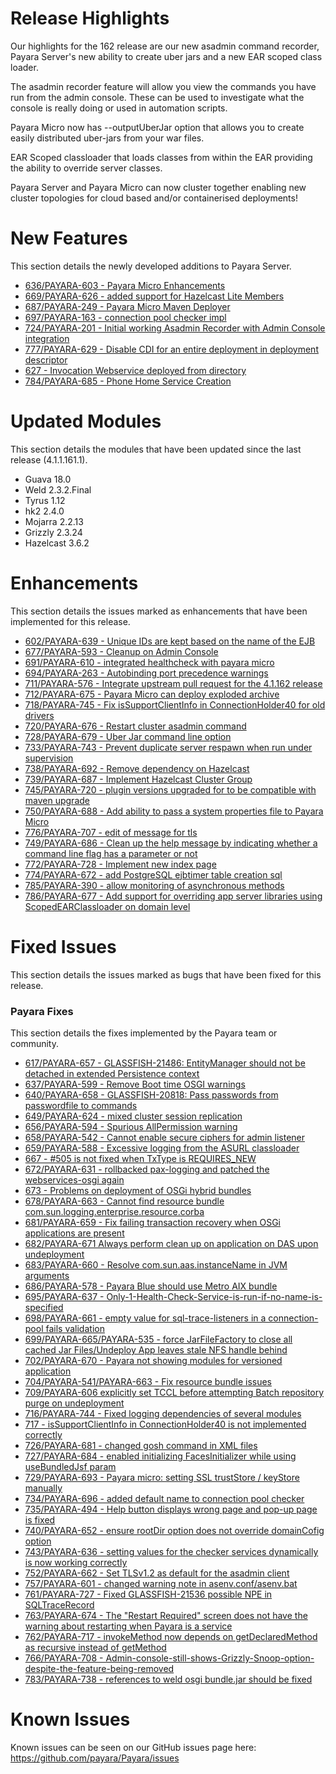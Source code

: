 # Release Highlights
Our highlights for the 162 release are our new asadmin command recorder, Payara Server's new ability to create uber jars and a new EAR scoped class loader.

The asadmin recorder feature will allow you view the commands you have run from the admin console. These can be used to investigate what the console is really doing or used in automation scripts. 

Payara Micro now has --outputUberJar option that allows you to create easily distributed uber-jars from your war files.

EAR Scoped classloader that loads classes from within the EAR providing the ability to override server classes.

Payara Server and Payara Micro can now cluster together enabling new cluster topologies for cloud based and/or containerised deployments!

# New Features
This section details the newly developed additions to Payara Server.
* [636/PAYARA-603 - Payara Micro Enhancements ](https://github.com/payara/Payara/pull/636)
* [669/PAYARA-626 - added support for Hazelcast Lite Members](https://github.com/payara/Payara/pull/669)
* [687/PAYARA-249 - Payara Micro Maven Deployer](https://github.com/payara/Payara/pull/687)
* [697/PAYARA-163 - connection pool checker impl](https://github.com/payara/Payara/pull/697)
* [724/PAYARA-201 - Initial working Asadmin Recorder with Admin Console integration](https://github.com/payara/Payara/pull/742)
* [777/PAYARA-629 - Disable CDI for an entire deployment in deployment descriptor](https://github.com/payara/Payara/pull/777)
* [627 - Invocation Webservice deployed from directory](https://github.com/payara/Payara/pull/629)
* [784/PAYARA-685 - Phone Home Service Creation](https://github.com/payara/Payara/pull/784)



# Updated Modules
This section details the modules that have been updated since the last release (4.1.1.161.1).
* Guava 18.0
* Weld 2.3.2.Final
* Tyrus 1.12
* hk2 2.4.0
* Mojarra 2.2.13
* Grizzly 2.3.24
* Hazelcast 3.6.2


# Enhancements
This section details the issues marked as enhancements that have been implemented for this release.
* [602/PAYARA-639 - Unique IDs are kept based on the name of the EJB](https://github.com/payara/Payara/pull/602)
* [677/PAYARA-593 - Cleanup on Admin Console](https://github.com/payara/Payara/pull/677)
* [691/PAYARA-610 - integrated healthcheck with payara micro](https://github.com/payara/Payara/pull/691)
* [694/PAYARA-263 - Autobinding port precedence warnings](https://github.com/payara/Payara/pull/694)
* [711/PAYARA-576 - Integrate upstream pull request for the 4.1.162 release](https://github.com/payara/Payara/pull/711)
* [712/PAYARA-675 - Payara Micro can deploy exploded archive](https://github.com/payara/Payara/pull/712)
* [718/PAYARA-745 - Fix isSupportClientInfo in ConnectionHolder40 for old drivers](https://github.com/payara/Payara/pull/718)
* [720/PAYARA-676 - Restart cluster asadmin command](https://github.com/payara/Payara/pull/720)
* [728/PAYARA-679 - Uber Jar command line option](https://github.com/payara/Payara/pull/728)
* [733/PAYARA-743 - Prevent duplicate server respawn when run under supervision](https://github.com/payara/Payara/pull/733)
* [738/PAYARA-692 - Remove dependency on Hazelcast](https://github.com/payara/Payara/pull/738)
* [739/PAYARA-687 - Implement Hazelcast Cluster Group](https://github.com/payara/Payara/pull/739)
* [745/PAYARA-720 - plugin versions upgraded for to be compatible with maven upgrade](https://github.com/payara/Payara/pull/745)
* [750/PAYARA-688 - Add ability to pass a system properties file to Payara Micro](https://github.com/payara/Payara/pull/750)
* [776/PAYARA-707 - edit of message for tls](https://github.com/payara/Payara/pull/776)
* [749/PAYARA-686 - Clean up the help message by indicating whether a command line flag has a parameter or not](https://github.com/payara/Payara/pull/749)
* [772/PAYARA-728 - Implement new index page](https://github.com/payara/Payara/pull/772)
* [774/PAYARA-672 - add PostgreSQL ejbtimer table creation sql](https://github.com/payara/Payara/pull/774)
* [785/PAYARA-390 - allow monitoring of asynchronous methods](https://github.com/payara/Payara/pull/785)
* [786/PAYARA-677 - Add support for overriding app server libraries using ScopedEARClassloader on domain level ](https://github.com/payara/Payara/pull/786)

# Fixed Issues
This section details the issues marked as bugs that have been fixed for this release.

### Payara Fixes
This section details the fixes implemented by the Payara team or community.
* [617/PAYARA-657 - GLASSFISH-21486: EntityManager should not be detached in extended Persistence context](https://github.com/payara/Payara/pull/617)
* [637/PAYARA-599 - Remove Boot time OSGI warnings](https://github.com/payara/Payara/pull/637)
* [640/PAYARA-658 - GLASSFISH-20818: Pass passwords from passwordfile to commands](https://github.com/payara/Payara/pull/640)
* [649/PAYARA-624 - mixed cluster session replication](https://github.com/payara/Payara/pull/649)
* [656/PAYARA-594 - Spurious AllPermission warning](https://github.com/payara/Payara/pull/656)
* [658/PAYARA-542 - Cannot enable secure ciphers for admin listener](https://github.com/payara/Payara/pull/658)
* [659/PAYARA-588 - Excessive logging from the ASURL classloader](https://github.com/payara/Payara/pull/659)
* [667 - #505 is not fixed when TxType is REQUIRES_NEW](https://github.com/payara/Payara/issues/667)
* [672/PAYARA-631 - rollbacked pax-logging and patched the webservices-osgi again](https://github.com/payara/Payara/pull/672)
* [673 - Problems on deployment of OSGi hybrid bundles](https://github.com/payara/Payara/issues/673)
* [678/PAYARA-663 - Cannot find resource bundle com.sun.logging.enterprise.resource.corba](https://github.com/payara/Payara/issues/678)
* [681/PAYARA-659 - Fix failing transaction recovery when OSGi applications are present](https://github.com/payara/Payara/pull/681)
* [682/PAYARA-671 Always perform clean up on application on DAS upon undeployment](https://github.com/payara/Payara/pull/682)
* [683/PAYARA-660 - Resolve com.sun.aas.instanceName in JVM arguments](https://github.com/payara/Payara/pull/683)
* [686/PAYARA-578 - Payara Blue should use Metro AIX bundle](https://github.com/payara/Payara/pull/686)
* [695/PAYARA-637 - Only-1-Health-Check-Service-is-run-if-no-name-is-specified](https://github.com/payara/Payara/pull/695)
* [698/PAYARA-661 - empty value for sql-trace-listeners in a connection-pool fails validation](https://github.com/payara/Payara/pull/698)
* [699/PAYARA-665/PAYARA-535 - force JarFileFactory to close all cached Jar Files/Undeploy App leaves stale NFS handle behind](https://github.com/payara/Payara/pull/699)
* [702/PAYARA-670 - Payara not showing modules for versioned application](https://github.com/payara/Payara/issues/702)
* [704/PAYARA-541/PAYARA-663 - Fix resource bundle issues](https://github.com/payara/Payara/pull/704)
* [709/PAYARA-606 explicitly set TCCL before attempting Batch repository purge on undeployment](https://github.com/payara/Payara/pull/709)
* [716/PAYARA-744 - Fixed logging dependencies of several modules](https://github.com/payara/Payara/pull/716)
* [717 - isSupportClientInfo in ConnectionHolder40 is not implemented correctly](https://github.com/payara/Payara/issues/717)
* [726/PAYARA-681 - changed gosh command in XML files](https://github.com/payara/Payara/pull/726)
* [727/PAYARA-684 - enabled initializing FacesInitializer while using useBundledJsf param](https://github.com/payara/Payara/pull/727)
* [729/PAYARA-693 - Payara micro: setting SSL trustStore / keyStore manually](https://github.com/payara/Payara/issues/729)
* [734/PAYARA-696 - added default name to connection pool checker](https://github.com/payara/Payara/pull/734)
* [735/PAYARA-494 - Help button displays wrong page and pop-up page is fixed](https://github.com/payara/Payara/pull/735)
* [740/PAYARA-652 - ensure rootDir option does not override domainCofig option](https://github.com/payara/Payara/pull/740)
* [743/PAYARA-636 - setting values for the checker services dynamically is now working correctly](https://github.com/payara/Payara/pull/743)
* [752/PAYARA-662 - Set TLSv1.2 as default for the asadmin client](https://github.com/payara/Payara/pull/752)
* [757/PAYARA-601 - changed warning note in asenv.conf/asenv.bat](https://github.com/payara/Payara/pull/757)
* [761/PAYARA-727 - Fixed GLASSFISH-21536 possible NPE in SQLTraceRecord](https://github.com/payara/Payara/pull/761)
* [763/PAYARA-674 - The "Restart Required" screen does not have the warning about restarting when Payara is a service](https://github.com/payara/Payara/pull/763)
* [762/PAYARA-717 - invokeMethod now depends on getDeclaredMethod as recursive instead of getMethod](https://github.com/payara/Payara/pull/762)
* [766/PAYARA-708 - Admin-console-still-shows-Grizzly-Snoop-option-despite-the-feature-being-removed](https://github.com/payara/Payara/pull/766)
* [783/PAYARA-738 - references to weld osgi bundle.jar should be fixed](https://github.com/payara/Payara/pull/783)


# Known Issues
Known issues can be seen on our GitHub issues page here: https://github.com/payara/Payara/issues
